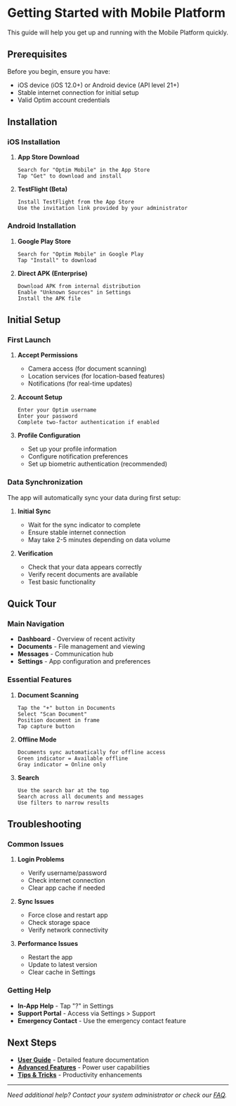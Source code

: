 # Getting Started with Mobile Platform

This guide will help you get up and running with the Mobile Platform quickly.

## Prerequisites

Before you begin, ensure you have:

- iOS device (iOS 12.0+) or Android device (API level 21+)
- Stable internet connection for initial setup
- Valid Optim account credentials

## Installation

### iOS Installation

1. **App Store Download**

   ```
   Search for "Optim Mobile" in the App Store
   Tap "Get" to download and install
   ```

2. **TestFlight (Beta)**
   ```
   Install TestFlight from the App Store
   Use the invitation link provided by your administrator
   ```

### Android Installation

1. **Google Play Store**

   ```
   Search for "Optim Mobile" in Google Play
   Tap "Install" to download
   ```

2. **Direct APK (Enterprise)**
   ```
   Download APK from internal distribution
   Enable "Unknown Sources" in Settings
   Install the APK file
   ```

## Initial Setup

### First Launch

1. **Accept Permissions**

   - Camera access (for document scanning)
   - Location services (for location-based features)
   - Notifications (for real-time updates)

2. **Account Setup**

   ```
   Enter your Optim username
   Enter your password
   Complete two-factor authentication if enabled
   ```

3. **Profile Configuration**
   - Set up your profile information
   - Configure notification preferences
   - Set up biometric authentication (recommended)

### Data Synchronization

The app will automatically sync your data during first setup:

1. **Initial Sync**

   - Wait for the sync indicator to complete
   - Ensure stable internet connection
   - May take 2-5 minutes depending on data volume

2. **Verification**
   - Check that your data appears correctly
   - Verify recent documents are available
   - Test basic functionality

## Quick Tour

### Main Navigation

- **Dashboard** - Overview of recent activity
- **Documents** - File management and viewing
- **Messages** - Communication hub
- **Settings** - App configuration and preferences

### Essential Features

1. **Document Scanning**

   ```
   Tap the "+" button in Documents
   Select "Scan Document"
   Position document in frame
   Tap capture button
   ```

2. **Offline Mode**

   ```
   Documents sync automatically for offline access
   Green indicator = Available offline
   Gray indicator = Online only
   ```

3. **Search**
   ```
   Use the search bar at the top
   Search across all documents and messages
   Use filters to narrow results
   ```

## Troubleshooting

### Common Issues

1. **Login Problems**

   - Verify username/password
   - Check internet connection
   - Clear app cache if needed

2. **Sync Issues**

   - Force close and restart app
   - Check storage space
   - Verify network connectivity

3. **Performance Issues**
   - Restart the app
   - Update to latest version
   - Clear cache in Settings

### Getting Help

- **In-App Help** - Tap "?" in Settings
- **Support Portal** - Access via Settings > Support
- **Emergency Contact** - Use the emergency contact feature

## Next Steps

- **[User Guide](user-guide.md)** - Detailed feature documentation
- **[Advanced Features](advanced-features.md)** - Power user capabilities
- **[Tips & Tricks](tips-tricks.md)** - Productivity enhancements

---

_Need additional help? Contact your system administrator or check our [FAQ](faq.md)._
